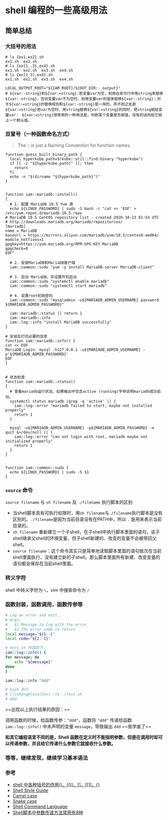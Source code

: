 # shell 编程的一些高级用法

## 简单总结

### 大括号的用法

```shell
# ls {ex1,ex2}.sh    
ex1.sh  ex2.sh    
# ls {ex{1..3},ex4}.sh    
ex1.sh  ex2.sh  ex3.sh  ex4.sh    
# ls {ex[1-3],ex4}.sh    
ex1.sh  ex2.sh  ex3.sh  ex4.sh

LOCAL_OUTPUT_ROOT="${IAM_ROOT}/${OUT_DIR:-_output}"
# ${var:-string}和${var:=string}:若变量var为空，则用在命令行中用string来替换${var:-string}，否则变量var不为空时，则用变量var的值来替换${var:-string}；对于${var:=string}的替换规则和${var:-string}是一样的，所不同之处是${var:=string}若var为空时，用string替换${var:=string}的同时，把string赋给变量var： ${var:=string}很常用的一种用法是，判断某个变量是否赋值，没有的话则给它赋上一个默认值。
```

### 双冒号（一种函数命名方式）

> The :: is just a Naming Convention for function names.

```shell
function guess_built_binary_path {
  local hyperkube_path=$(kube::util::find-binary "hyperkube")
  if [[ -z "${hyperkube_path}" ]]; then
    return
  fi
  echo -n "$(dirname "${hyperkube_path}")"
}


function iam::mariadb::install()
{
  # 1. 配置 MariaDB 10.5 Yum 源
  echo ${LINUX_PASSWORD} | sudo -S bash -c "cat << 'EOF' > /etc/yum.repos.d/mariadb-10.5.repo
# MariaDB 10.5 CentOS repository list - created 2020-10-23 01:54 UTC
# http://downloads.mariadb.org/mariadb/repositories/
[mariadb]
name = MariaDB
baseurl = https://mirrors.aliyun.com/mariadb/yum/10.5/centos8-amd64/
module_hotfixes=1
gpgkey=https://yum.mariadb.org/RPM-GPG-KEY-MariaDB
gpgcheck=0
EOF"

  # 2. 安装MariaDB和MariaDB客户端
  iam::common::sudo "yum -y install MariaDB-server MariaDB-client"

  # 3. 启动 MariaDB，并设置开机启动
  iam::common::sudo "systemctl enable mariadb"
  iam::common::sudo "systemctl start mariadb"

  # 4. 设置root初始密码
  iam::common::sudo "mysqladmin -u${MARIADB_ADMIN_USERNAME} password ${MARIADB_ADMIN_PASSWORD}"

  iam::mariadb::status || return 1
  iam::mariadb::info
  iam::log::info "install MariaDB successfully"
}

# 安装后打印必要的信息
function iam::mariadb::info() {
cat << EOF
MariaDB Login: mysql -h127.0.0.1 -u${MARIADB_ADMIN_USERNAME} -p'${MARIADB_ADMIN_PASSWORD}'
EOF
}


# 状态检查
function iam::mariadb::status()
{
  # 查看mariadb运行状态，如果输出中包含active (running)字样说明mariadb成功启动。
  systemctl status mariadb |grep -q 'active' || {
    iam::log::error "mariadb failed to start, maybe not installed properly"
    return 1
  }

  mysql -u${MARIADB_ADMIN_USERNAME} -p${MARIADB_ADMIN_PASSWORD} -e quit &>/dev/null || {
    iam::log::error "can not login with root, mariadb maybe not initialized properly"
    return 1
  }
}


function iam::common::sudo {
  echo ${LINUX_PASSWORD} | sudo -S $1
}
```

### `source` 命令

`source filename` 与 `sh filename` 及 `./filename` 执行脚本的区别

- 当shell脚本具有可执行权限时，用`sh filename`与`./filename`执行脚本是没有区别的。`./filename`是因为当前目录没有在PATH中，所以 `.` 是用来表示当前目录的。
- `sh filename` 重新建立一个子shell，在子shell中执行脚本里面的语句，该子shell继承父shell的环境变量，但子shell新建的、改变的变量不会被带回父shell。
- `source filename`：这个命令其实只是简单地读取脚本里面的语句依次在当前shell里面执行，没有建立新的子shell。那么脚本里面所有新建、改变变量的语句都会保存在当前shell里面。

### 转义字符

shell 中转义字符为 `\`，vim 中搜索命令为 `/`

### 函数封装，函数调用，函数传参等

```bash
# Log an error and exit.
# Args:
#   $1 Message to log with the error
#   $2 The error code to return
local message="${1:-}"
local code="${2:-1}"
```

```bash
# test.sh 内容如下：
iam::log::info() {
for message; do
    echo "${message}"
done
}

iam::log::info "ddd"

# bash 执行
# [liuheng@localhost ~]$ ./test.sh
# ddd
```

==出现以上执行结果的原因：==

调用函数的时候，给函数传参：`"ddd"`，函数将 `"ddd"` 传递给函数 `iam::log::info()` 中未声明的变量 `message`，导致输出 `ddd`
==我学废了==

**和其它编程语言不同的是，Shell 函数在定义时不能指明参数，但是在调用时却可以传递参数，并且给它传递什么参数它就接收什么参数。**

### 等等，继续发现，继续学习基本语法

### 参考

- [shell 中各种括号的作用()、(())、[]、[[]]、{}](https://www.runoob.com/w3cnote/linux-shell-brackets-features.html)
- [Shell Style Guide](https://google.github.io/styleguide/shellguide.html)
- [Camel case](https://es.wikipedia.org/wiki/Camel_case)
- [Snake case](https://en.wikipedia.org/wiki/Snake_case)
- [Shell Command Language](https://pubs.opengroup.org/onlinepubs/9699919799/utilities/V3_chap02.html#tag_18_09_05)
- [Shell脚本中参数传递方法常用有8种](https://codeantenna.com/a/yB50JTcznc)
